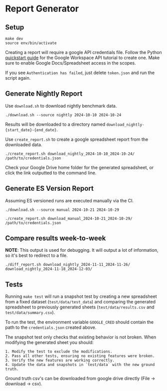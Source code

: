 # Report Generator

## Setup

```shell
make dev
source env/bin/activate
```

Creating a report will require a google API credentials file. Follow the Python [quickstart guide](https://developers.google.com/docs/api/quickstart/python) for the Google Workspace API tutorial to create one. Make sure to enable Google Docs/Spreadsheet access in the scopes.

If you see `Authentication has failed`, just delete `token.json` and run the script again.

## Generate Nightly Report

Use `download.sh` to download nightly benchmark data.

```shell
./download.sh --source nightly 2024-10-10 2024-10-24
```

Results will be downloaded to a directory named `download_nightly-{start_date}-{end_date}`.

Use `create_report.sh` to create a google spreadsheet report from the downloaded data.

```shell
./create_report.sh download_nightly_2024-10-10_2024-10-24/ /path/to/credentials.json
```

Check your Google Drive home folder for the generated spreadsheet, or click the link outputted to the command line.

## Generate ES Version Report

Assuming ES versioned runs are executed manually via the CI.

```shell
./download.sh --source manual 2024-10-21 2024-10-29

./create_report.sh download_manual_2024-10-21_2024-10-29/ /path/to/credentials.json
```

## Compare results week-to-week

**NOTE**: This output is used for debugging. It will output a lot of information, so it's best to redirect to a file.

```shell
./diff_report.sh download_nightly_2024-11-11_2024-11-26/ download_nightly_2024-11-18_2024-12-03/
```

## Tests

Running `make test` will run a snapshot test by creating a new spreadsheet from a fixed dataset (`test/data/test_data`) and comparing the generated spreadsheet to previously generated sheets (`test/data/results.csv` and `test/data/summary.csv`).

To run the test, the environment variable `GOOGLE_CRED` should contain the path to the `credentials.json` created above.

The snapshot test only checks that existing behavior is not broken. When modifying the generated sheet you should:

    1. Modify the test to exclude the modifications.
    2. Pass all other tests, ensuring no existing features were broken.
    3. Verify the new features are working correctly.
    4. Update the data and snapshots in `test/data` with the new ground truth.

Ground truth csv's can be downloaded from google drive directly (File -> download -> csv).
